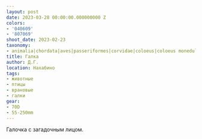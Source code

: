 ```yaml
---
layout: post
date: 2023-03-28 00:00:00.000000000 Z
colors:
- '040609'
- '807069'
shoot_date: 2023-02-23
taxonomy:
- animalia|chordata|aves|passeriformes|corvidae|coloeus|coloeus monedula
title: Галка
author: Д.Г.
location: Нахабино
tags:
- животные
- птицы
- врановые
- галки
gear:
- 70D
- 55-250mm
---
```

Галочка с загадочным лицом.

